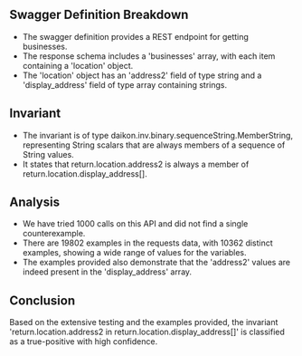 ## Swagger Definition Breakdown
- The swagger definition provides a REST endpoint for getting businesses.
- The response schema includes a 'businesses' array, with each item containing a 'location' object.
- The 'location' object has an 'address2' field of type string and a 'display_address' field of type array containing strings.

## Invariant
- The invariant is of type daikon.inv.binary.sequenceString.MemberString, representing String scalars that are always members of a sequence of String values.
- It states that return.location.address2 is always a member of return.location.display_address[].

## Analysis
- We have tried 1000 calls on this API and did not find a single counterexample.
- There are 19802 examples in the requests data, with 10362 distinct examples, showing a wide range of values for the variables.
- The examples provided also demonstrate that the 'address2' values are indeed present in the 'display_address' array.

## Conclusion
Based on the extensive testing and the examples provided, the invariant 'return.location.address2 in return.location.display_address[]' is classified as a true-positive with high confidence.
